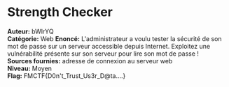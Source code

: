 # Strength Checker

**Auteur:** bWlrYQ  
**Catégorie:** Web
**Enoncé:**  L'administrateur a voulu tester la sécurité de son mot de passe sur un serveur accessible depuis Internet. Exploitez une vulnérabilité présente sur son serveur pour lire son mot de passe !   
**Sources fournies:** adresse de connexion au serveur web  
**Niveau:** Moyen  
**Flag:** FMCTF{D0n't_Trust_Us3r_D@ta....}
